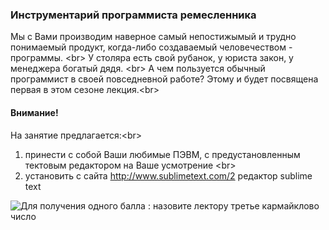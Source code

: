 ### Инструментарий программиста ремесленника

Мы с Вами производим наверное самый непостижымый и трудно понимаемый продукт, когда-либо создаваемый человечеством - программы. <br\>
У столяра есть свой рубанок, у юриста закон, у менеджера богатый дядя. <br\>
А чем пользуется обычный программист в своей повседневной работе? Этому и будет посвящена первая в этом сезоне лекция.<br\>

#### Внимание!
На занятие предлагается:<br\>
1) принести с собой Ваши любимые ПЭВМ, с предустановленным тектовым редактором на Ваше усмотрение <br\>
2) установить с сайта http://www.sublimetext.com/2 редактор sublime text

![Для получения одного балла : назовите лектору третье кармайклово число](http://fotoshops.org/uploads/taginator/Oct-2013/image.jpg)
